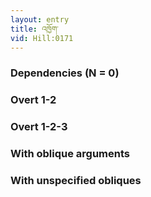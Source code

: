 ```yaml
---
layout: entry
title: འཁྱོག་
vid: Hill:0171
---
```

### Dependencies (N = 0)


### Overt 1-2


### Overt 1-2-3


### With oblique arguments


### With unspecified obliques
